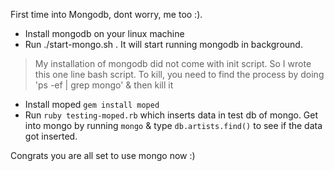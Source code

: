 First time into Mongodb, dont worry, me too :). 

- Install mongodb on your linux machine
- Run ./start-mongo.sh . It will start running mongodb in background. 
> My installation of mongodb did not come with init script. So I wrote this one line bash script. To kill, you need to find the process by doing 'ps -ef | grep mongo' & then kill it
- Install moped `gem install moped`
- Run `ruby testing-moped.rb` which inserts data in test db of mongo. Get into mongo by running `mongo` & type `db.artists.find()` to see if the data got inserted. 

Congrats you are all set to use mongo now :)
